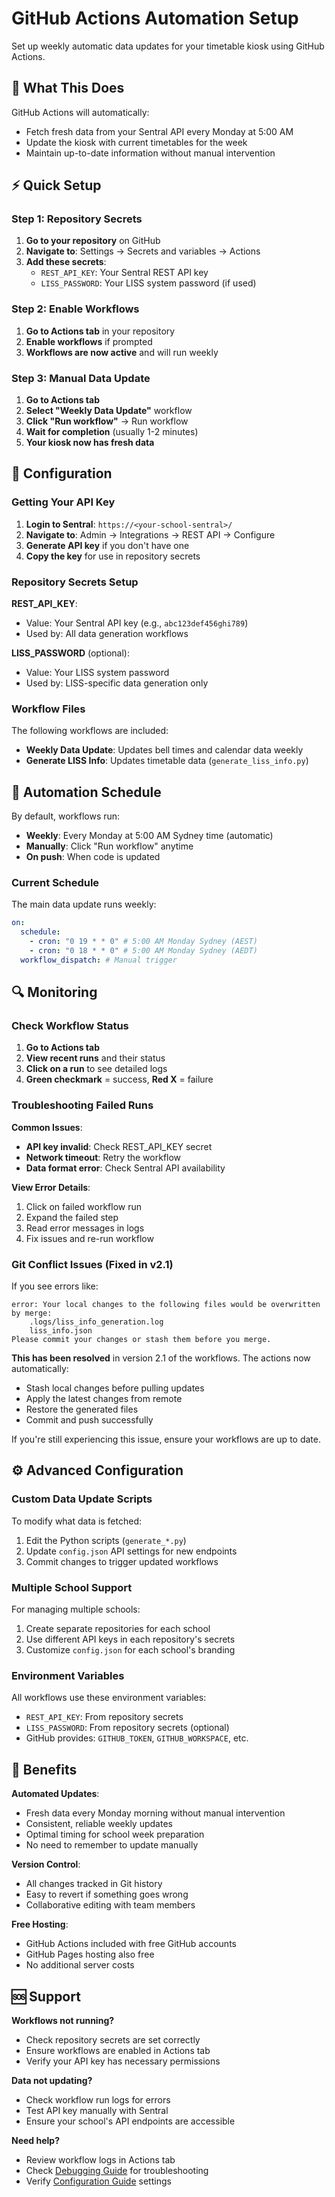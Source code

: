 # GitHub Actions Automation Setup

Set up weekly automatic data updates for your timetable kiosk using GitHub Actions.

## 🎯 What This Does

GitHub Actions will automatically:

- Fetch fresh data from your Sentral API every Monday at 5:00 AM
- Update the kiosk with current timetables for the week
- Maintain up-to-date information without manual intervention

## ⚡ Quick Setup

### Step 1: Repository Secrets

1. **Go to your repository** on GitHub
2. **Navigate to**: Settings → Secrets and variables → Actions
3. **Add these secrets**:
   - `REST_API_KEY`: Your Sentral REST API key
   - `LISS_PASSWORD`: Your LISS system password (if used)

### Step 2: Enable Workflows

1. **Go to Actions tab** in your repository
2. **Enable workflows** if prompted
3. **Workflows are now active** and will run weekly

### Step 3: Manual Data Update

1. **Go to Actions tab**
2. **Select "Weekly Data Update"** workflow
3. **Click "Run workflow"** → Run workflow
4. **Wait for completion** (usually 1-2 minutes)
5. **Your kiosk now has fresh data**

## 🔧 Configuration

### Getting Your API Key

1. **Login to Sentral**: `https://<your-school-sentral>/`
2. **Navigate to**: Admin → Integrations → REST API → Configure
3. **Generate API key** if you don't have one
4. **Copy the key** for use in repository secrets

### Repository Secrets Setup

**REST_API_KEY**:

- Value: Your Sentral API key (e.g., `abc123def456ghi789`)
- Used by: All data generation workflows

**LISS_PASSWORD** (optional):

- Value: Your LISS system password
- Used by: LISS-specific data generation only

### Workflow Files

The following workflows are included:

- **Weekly Data Update**: Updates bell times and calendar data weekly
- **Generate LISS Info**: Updates timetable data (`generate_liss_info.py`)

## 📅 Automation Schedule

By default, workflows run:

- **Weekly**: Every Monday at 5:00 AM Sydney time (automatic)
- **Manually**: Click "Run workflow" anytime
- **On push**: When code is updated

### Current Schedule

The main data update runs weekly:

```yaml
on:
  schedule:
    - cron: "0 19 * * 0" # 5:00 AM Monday Sydney (AEST)
    - cron: "0 18 * * 0" # 5:00 AM Monday Sydney (AEDT)
  workflow_dispatch: # Manual trigger
```

## 🔍 Monitoring

### Check Workflow Status

1. **Go to Actions tab**
2. **View recent runs** and their status
3. **Click on a run** to see detailed logs
4. **Green checkmark** = success, **Red X** = failure

### Troubleshooting Failed Runs

**Common Issues**:

- **API key invalid**: Check REST_API_KEY secret
- **Network timeout**: Retry the workflow
- **Data format error**: Check Sentral API availability

**View Error Details**:

1. Click on failed workflow run
2. Expand the failed step
3. Read error messages in logs
4. Fix issues and re-run workflow

### Git Conflict Issues (Fixed in v2.1)

If you see errors like:

```
error: Your local changes to the following files would be overwritten by merge:
    .logs/liss_info_generation.log
    liss_info.json
Please commit your changes or stash them before you merge.
```

**This has been resolved** in version 2.1 of the workflows. The actions now automatically:

- Stash local changes before pulling updates
- Apply the latest changes from remote
- Restore the generated files
- Commit and push successfully

If you're still experiencing this issue, ensure your workflows are up to date.

## ⚙️ Advanced Configuration

### Custom Data Update Scripts

To modify what data is fetched:

1. Edit the Python scripts (`generate_*.py`)
2. Update `config.json` API settings for new endpoints
3. Commit changes to trigger updated workflows

### Multiple School Support

For managing multiple schools:

1. Create separate repositories for each school
2. Use different API keys in each repository's secrets
3. Customize `config.json` for each school's branding

### Environment Variables

All workflows use these environment variables:

- `REST_API_KEY`: From repository secrets
- `LISS_PASSWORD`: From repository secrets (optional)
- GitHub provides: `GITHUB_TOKEN`, `GITHUB_WORKSPACE`, etc.

## 🚀 Benefits

**Automated Updates**:

- Fresh data every Monday morning without manual intervention
- Consistent, reliable weekly updates
- Optimal timing for school week preparation
- No need to remember to update manually

**Version Control**:

- All changes tracked in Git history
- Easy to revert if something goes wrong
- Collaborative editing with team members

**Free Hosting**:

- GitHub Actions included with free GitHub accounts
- GitHub Pages hosting also free
- No additional server costs

## 🆘 Support

**Workflows not running?**

- Check repository secrets are set correctly
- Ensure workflows are enabled in Actions tab
- Verify your API key has necessary permissions

**Data not updating?**

- Check workflow run logs for errors
- Test API key manually with Sentral
- Ensure your school's API endpoints are accessible

**Need help?**

- Review workflow logs in Actions tab
- Check [Debugging Guide](DEBUGGING_GUIDE.md) for troubleshooting
- Verify [Configuration Guide](CONFIGURATION.md) settings
